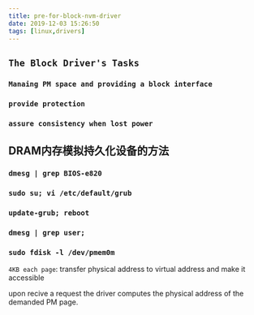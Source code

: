 ```yaml
---
title: pre-for-block-nvm-driver
date: 2019-12-03 15:26:50
tags: [linux,drivers]
---
```


## `The Block Driver's Tasks`

### `Manaing PM space and providing a block interface`

### `provide protection `

### `assure consistency when lost power`

<!--more-->
## DRAM内存模拟持久化设备的方法

### `dmesg | grep BIOS-e820`

### `sudo su; vi /etc/default/grub`

### `update-grub; reboot`

### `dmesg | grep user;`

### `sudo fdisk -l /dev/pmem0m`



`4KB each page`: transfer physical address to virtual address and make it accessible

upon recive a request the driver computes the physical address of the demanded  PM page.





